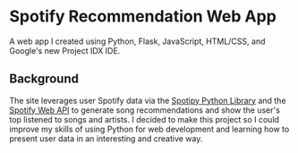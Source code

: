 # Spotify Recommendation Web App

A web app I created using Python, Flask, JavaScript, HTML/CSS, and Google's new Project IDX IDE.

## Background

The site leverages user Spotify data via the [Spotipy Python Library](https://spotipy.readthedocs.io/en/2.24.0/) and the [Spotify Web API](https://developer.spotify.com/documentation/web-api) to generate song recommendations and show the user's top listened to songs and artists. I decided to make this project so I could improve my skills of using Python for web development and learning how to present user data in an interesting and creative way.
